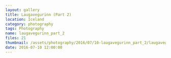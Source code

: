 ```yaml
---
layout: gallery
title: Laugavegurinn (Part 2)
location: Iceland
category: photography
tags: Photography
name: laugavegurinn_part_2
files: 21
thumbnail: /assets/photography/2016/07/10-laugavegurinn_part_2/laugavegurinn_part_2-15.jpg
date: 2016-07-10 12:00:00
---
```

